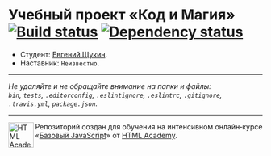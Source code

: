 # Учебный проект «Код и Магия» [![Build status][travis-image]][travis-url] [![Dependency status][dependency-image]][dependency-url]

* Студент: [Евгений Щукин](https://up.htmlacademy.ru/javascript/8/user/273519).
* Наставник: `Неизвестно`.

---

_Не удаляйте и не обращайте внимание на папки и файлы:_<br>
_`bin`, `tests`, `.editorconfig`, `.eslintignore`, `.eslintrc`, `.gitignore`, `.travis.yml`, `package.json`._

---

<a href="https://htmlacademy.ru/intensive/javascript"><img align="left" width="50" height="50" title="HTML Academy" src="https://up.htmlacademy.ru/static/img/intensive/javascript/logo-for-github.svg"></a>

Репозиторий создан для обучения на интенсивном онлайн‑курсе «[Базовый JavaScript](https://htmlacademy.ru/intensive/javascript)» от [HTML Academy](https://htmlacademy.ru).

[travis-image]: https://travis-ci.org/htmlacademy-javascript/273519-code-and-magick.svg?branch=master
[travis-url]: https://travis-ci.org/htmlacademy-javascript/273519-code-and-magick
[dependency-image]: https://david-dm.org/htmlacademy-javascript/273519-code-and-magick.svg?style=flat-square
[dependency-url]: https://david-dm.org/htmlacademy-javascript/273519-code-and-magick
